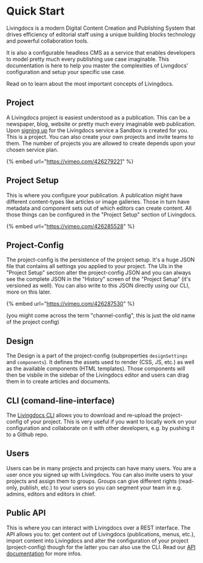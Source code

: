 # Quick Start

Livingdocs is a modern Digital Content Creation and Publishing System that drives efficiency of editorial staff using a unique building blocks technology and powerful collaboration tools.

It is also a configurable headless CMS as a service that enables developers to model pretty much every publishing use case imaginable. This documentation is here to help you master the complexities of Livngdocs' configuration and setup your specific use case.

Read on to learn about the most important concepts of Livingdocs.

## Project

A Livingdocs project is easiest understood as a publication. This can be a newspaper, blog, website or pretty much every imaginable web publication. Upon [signing up](https://edit.livingdocs.io) for the Livingdocs service a Sandbox is created for you. This is a project. You can also create your own projects and invite teams to them. The number of projects you are allowed to create depends upon your chosen service plan.

{% embed url="https://vimeo.com/426279221" %}

## Project Setup

This is where you configure your publication. A publication might have different content-types like articles or image galleries. Those in turn have metadata and component sets out of which editors can create content. All those things can be configured in the "Project Setup" section of Livingdocs.

{% embed url="https://vimeo.com/426285528" %}

## Project-Config

The project-config is the persistence of the project setup. It's a huge JSON file that contains all settings you applied to your project. The UIs in the "Project Setup" section alter the project-config JSON and you can always see the complete JSON in the "History" screen of the "Project Setup" \(it's versioned as well\). You can also write to this JSON directly using our CLI, more on this later.

{% embed url="https://vimeo.com/426287530" %}

(you might come across the term "channel-config", this is just the old name of the project config)

## Design

The Design is a part of the project-config \(subproperties `designSettings` and `components`\). It defines the assets used to render \(CSS, JS, etc.\) as well as the available components \(HTML templates\). Those components will then be visbile in the sidebar of the Livingdocs editor and users can drag them in to create articles and documents.

## CLI \(comand-line-interface\)

The [Livingdocs CLI](https://github.com/livingdocsIO/livingdocs-cli) allows you to download and re-upload the project-config of your project. This is very useful if you want to locally work on your configuration and collaborate on it with other developers, e.g. by pushing it to a Github repo.

## Users

Users can be in many projects and projects can have many users. You are a user once you signed up with Livingdocs. You can also invite users to your projects and assign them to groups. Groups can give different rights \(read-only, publish, etc.\) to your users so you can segment your team in e.g. admins, editors and editors in chief.

## Public API

This is where you can interact with Livingdocs over a REST interface. The API allows you to: get content out of Livingdocs \(publications, menus, etc.\), import content into Livingdocs and alter the configuration of your project \(project-config\) though for the latter you can also use the CLI. Read our [API documentation](https://edit.livingdocs.io/public-api) for more infos.

